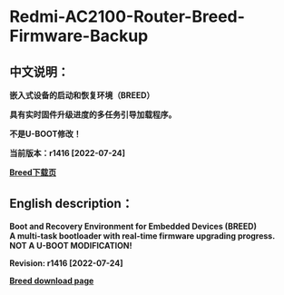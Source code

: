 # Redmi-AC2100-Router-Breed-Firmware-Backup

## 中文说明：

**嵌入式设备的启动和恢复环境（BREED）**

**具有实时固件升级进度的多任务引导加载程序。**

**不是U-BOOT修改！**

**当前版本：r1416 [2022-07-24]**

[**Breed下载页**](https://breed.hackpascal.net/)

## English description：

**Boot and Recovery Environment for Embedded Devices (BREED)  
A multi-task bootloader with real-time firmware upgrading progress.  
NOT A U-BOOT MODIFICATION!**

**Revision: r1416 [2022-07-24]**

[**Breed download page**](https://breed.hackpascal.net/)

